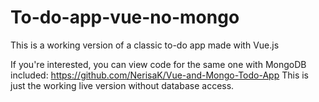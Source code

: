 # To-do-app-vue-no-mongo

This is a working version of a classic to-do app made with Vue.js

If you're interested, you can view code for the same one with MongoDB included: https://github.com/NerisaK/Vue-and-Mongo-Todo-App
This is just the working live version without database access.
